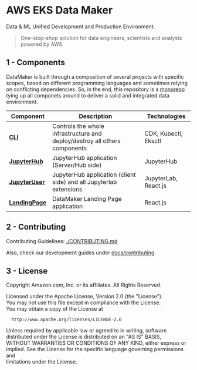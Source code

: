 # AWS EKS Data Maker

Data & ML Unified Development and Production Environment.

> One-stop-shop solution for data engineers, scientists and analysts powered by AWS

## 1 - Components

DataMaker is built through a composition of several projects with specific scopes, based on different programming languages and sometimes relying on conflicting dependencies. So, in the end, this repository is a [monorepo](https://en.wikipedia.org/wiki/Monorepo) tying up all componets around to deliver a solid and integrated data environment.

| Component | Description | Technologies |
|-----------|-------------|--------------|
| [**CLI**](./cli/) | Controls the whole infrastructure and deploy/destroy all others components | CDK, Kubectl, Eksctl |
| [**JupyterHub**](./images/jupyter-hub/) | JupyterHub application (Server/Hub side)| JupyterHub |
| [**JupyterUser**](images/jupyter-user/) | JupyterHub application (client side) and all Jupyterlab extensions | JupyterLab, React.js |
| [**LandingPage**](images/landing-page/) | DataMaker Landing Page application | React.js |

## 2 - Contributing
Contributing Guidelines: [./CONTRIBUTING.md](././CONTRIBUTING.md)

Also, check our development guides under [docs/contributing](./docs/contributing/).

## 3 - License
Copyright Amazon.com, Inc. or its affiliates. All Rights Reserved.         
                                                                           
  Licensed under the Apache License, Version 2.0 (the "License").          
  You may not use this file except in compliance with the License.         
  You may obtain a copy of the License at                                  
                                                                        
      http://www.apache.org/licenses/LICENSE-2.0                           
                                                                           
  Unless required by applicable law or agreed to in writing, software      
  distributed under the License is distributed on an "AS IS" BASIS,        
  WITHOUT WARRANTIES OR CONDITIONS OF ANY KIND, either express or implied. 
  See the License for the specific language governing permissions and      
  limitations under the License.                                           
